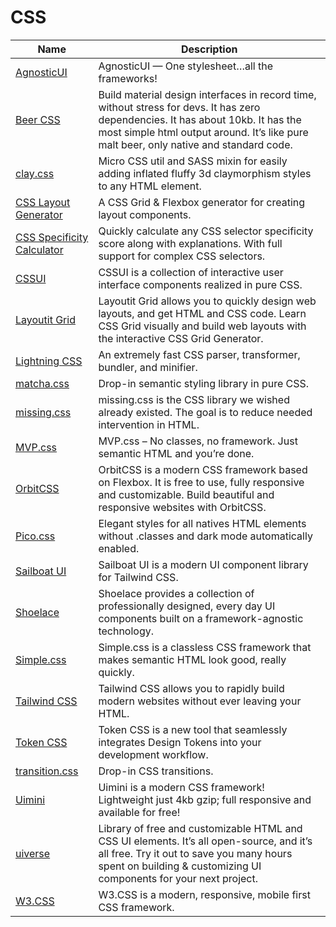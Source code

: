 # CSS

| Name | Description |
| --- | --- |
| [AgnosticUI](https://www.agnosticui.com/) | AgnosticUI — One stylesheet…all the frameworks! |
| [Beer CSS](https://www.beercss.com/) | Build material design interfaces in record time, without stress for devs. It has zero dependencies. It has about 10kb. It has the most simple html output around. It’s like pure malt beer, only native and standard code. |
| [clay.css](https://codeadrian.github.io/clay.css/) | Micro CSS util and SASS mixin for easily adding inflated fluffy 3d claymorphism styles to any HTML element. |
| [CSS Layout Generator](https://layout.bradwoods.io/) | A CSS Grid & Flexbox generator for creating layout components. |
| [CSS Specificity Calculator](https://polypane.app/css-specificity-calculator/) | Quickly calculate any CSS selector specificity score along with explanations. With full support for complex CSS selectors. |
| [CSSUI](https://www.cssui.dev/) | CSSUI is a collection of interactive user interface components realized in pure CSS. |
| [Layoutit Grid](https://grid.layoutit.com/) | Layoutit Grid allows you to quickly design web layouts, and get HTML and CSS code. Learn CSS Grid visually and build web layouts with the interactive CSS Grid Generator. |
| [Lightning CSS](https://lightningcss.dev/) | An extremely fast CSS parser, transformer, bundler, and minifier. |
| [matcha.css](https://matcha.mizu.sh/) | Drop-in semantic styling library in pure CSS. |
| [missing.css](https://missing.style/) | missing.css is the CSS library we wished already existed. The goal is to reduce needed intervention in HTML. |
| [MVP.css](https://andybrewer.github.io/mvp/) | MVP.css – No classes, no framework. Just semantic HTML and you’re done. |
| [OrbitCSS](https://orbitcss.com/) | OrbitCSS is a modern CSS framework based on Flexbox. It is free to use, fully responsive and customizable. Build beautiful and responsive websites with OrbitCSS. |
| [Pico.css](https://picocss.com/) | Elegant styles for all natives HTML elements without .classes and dark mode automatically enabled. |
| [Sailboat UI](https://sailboatui.com/) | Sailboat UI is a modern UI component library for Tailwind CSS. |
| [Shoelace](https://shoelace.style/) | Shoelace provides a collection of professionally designed, every day UI components built on a framework-agnostic technology. |
| [Simple.css](https://simplecss.org/) | Simple.css is a classless CSS framework that makes semantic HTML look good, really quickly. |
| [Tailwind CSS](https://tailwindcss.com/) | Tailwind CSS allows you to rapidly build modern websites without ever leaving your HTML. |
| [Token CSS](https://tokencss.com/) | Token CSS is a new tool that seamlessly integrates Design Tokens into your development workflow. |
| [transition.css](https://www.transition.style/) | Drop-in CSS transitions. |
| [Uimini](https://uimini.github.io/docs/) | Uimini is a modern CSS framework! Lightweight just 4kb gzip; full responsive and available for free! |
| [uiverse](https://uiverse.io/) | Library of free and customizable HTML and CSS UI elements. It’s all open-source, and it’s all free. Try it out to save you many hours spent on building & customizing UI components for your next project. |
| [W3.CSS](https://www.w3schools.com/w3css/) | W3.CSS is a modern, responsive, mobile first CSS framework. |

